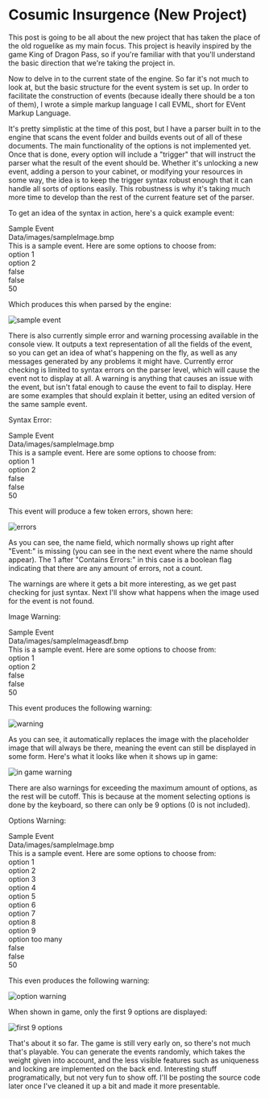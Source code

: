 # Cosumic Insurgence (New Project)
This post is going to be all about the new project that has taken the place of the old roguelike as my main focus. This project is heavily inspired by the game King of Dragon Pass, so if you're familiar with that you'll understand the basic direction that we're taking the project in.

Now to delve in to the current state of the engine. So far it's not much to look at, but the basic structure for the event system is set up. In order to facilitate the construction of events (because ideally there should be a ton of them), I wrote a simple markup language I call EVML, short for EVent Markup Language.

It's pretty simplistic at the time of this post, but I have a parser built in to the engine that scans the event folder and builds events out of all of these documents. The main functionality of the options is not implemented yet. Once that is done, every option will include a "trigger" that will instruct the parser what the result of the event should be. Whether it's unlocking a new event, adding a person to your cabinet, or modifying your resources in some way, the idea is to keep the trigger syntax robust enough that it can handle all sorts of options easily. This robustness is why it's taking much more time to develop than the rest of the current feature set of the parser.

To get an idea of the syntax in action, here's a quick example event:

<name>Sample Event</name>  
<img>Data/images/sampleImage.bmp</img>  
<desc>This is a sample event. Here are some options to choose from:</desc>  
<opt>option 1</opt>  
<opt>option 2</opt>  
<unique>false</unique>  
<lock>false</lock>  
<rand>50</rand>

Which produces this when parsed by the engine:

![sample event](http://threedliams.github.io/pages/assets/newProject/sampleEvent.jpg)

There is also currently simple error and warning processing available in the console view. It outputs a text representation of all the fields of the event, so you can get an idea of what's happening on the fly, as well as any messages generated by any problems it might have. Currently error checking is limited to syntax errors on the parser level, which will cause the event not to display at all. A warning is anything that causes an issue with the event, but isn't fatal enough to cause the event to fail to display. Here are some examples that should explain it better, using an edited version of the same sample event.

Syntax Error:

<namesadfasdfasdf>Sample Event</name>  
<img>Data/images/sampleImage.bmp</img>  
<desc>This is a sample event. Here are some options to choose from:</desc>  
<opt>option 1</opt>  
<opt>option 2</opt>  
<unique>false</unique>  
<lock>false</lock>  
<rand>50</rand>

This event will produce a few token errors, shown here:

![errors](http://threedliams.github.io/pages/assets/newProject/error1.jpg)

As you can see, the name field, which normally shows up right after "Event:" is missing (you can see in the next event where the name should appear). The 1 after "Contains Errors:" in this case is a boolean flag indicating that there are any amount of errors, not a count.

The warnings are where it gets a bit more interesting, as we get past checking for just syntax. Next I'll show what happens when the image used for the event is not found.

Image Warning:

<name>Sample Event</name>  
<img>Data/images/sampleImageasdf.bmp</img>  
<desc>This is a sample event. Here are some options to choose from:</desc>  
<opt>option 1</opt>  
<opt>option 2</opt>  
<unique>false</unique>  
<lock>false</lock>  
<rand>50</rand>

This event produces the following warning:

![warning](http://threedliams.github.io/pages/assets/newProject/imageWarning.jpg)

As you can see, it automatically replaces the image with the placeholder image that will always be there, meaning the event can still be displayed in some form. Here's what it looks like when it shows up in game:

![in game warning](http://threedliams.github.io/pages/assets/newProject/imageWarningInGame.jpg)

There are also warnings for exceeding the maximum amount of options, as the rest will be cutoff. This is because at the moment selecting options is done by the keyboard, so there can only be 9 options (0 is not included).

Options Warning:

<name>Sample Event</name>  
<img>Data/images/sampleImage.bmp</img>  
<desc>This is a sample event. Here are some options to choose from:</desc>  
<opt>option 1</opt>  
<opt>option 2</opt>  
<opt>option 3</opt>  
<opt>option 4</opt>  
<opt>option 5</opt>  
<opt>option 6</opt>  
<opt>option 7</opt>  
<opt>option 8</opt>  
<opt>option 9</opt>  
<opt>option too many</opt>  
<unique>false</unique>  
<lock>false</lock>  
<rand>50</rand>

This even produces the following warning:

![option warning](http://threedliams.github.io/pages/assets/newProject/optionWarning.jpg)

When shown in game, only the first 9 options are displayed:

![first 9 options](http://threedliams.github.io/pages/assets/newProject/optionWarningInGame.jpg)

That's about it so far. The game is still very early on, so there's not much that's playable. You can generate the events randomly, which takes the weight given into account, and the less visible features such as uniqueness and locking are implemented on the back end. Interesting stuff programatically, but not very fun to show off. I'll be posting the source code later once I've cleaned it up a bit and made it more presentable.